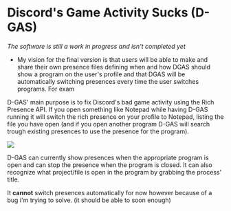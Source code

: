 # Discord's Game Activity Sucks (D-GAS)
*The software is still a work in progress and isn't completed yet*

- My vision for the final version is that users will be able to make and share their own presence files defining when and how DGAS should show a program on the user's profile and that DGAS will be automatically switching presences every time the user switches programs. For exam

D-GAS' main purpose is to fix Discord's bad game activity using the Rich Presence API.
If you open something like Notepad while having D-GAS running it will switch the rich presence on your profile to Notepad, listing the file you have open (and if you open another program D-GAS will search trough existing presences to use the presence for the program).

![](https://github.com/flarfmatter/dgas/blob/main/example.png)

D-GAS can currently show presences when the appropriate program is open and can stop the presence when the program is closed. It can also recognize what project/file is open in the program by grabbing the process' title.

It **cannot** switch presences automatically for now however because of a bug i'm trying to solve. (it should be able to soon enough)
